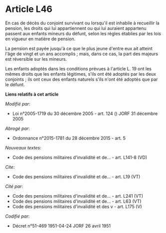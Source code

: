 # Article L46

En cas de décès du conjoint survivant ou lorsqu'il est inhabile à recueillir la pension, les droits qui lui appartiennent ou
qui lui auraient appartenu passent aux enfants mineurs du défunt, selon les règles établies par les lois en vigueur en
matière de pension.

La pension est payée jusqu'à ce que le plus jeune d'entre eux ait atteint l'âge de vingt et un ans accomplis ; mais, dans ce
cas, la part des majeurs est réversible sur les mineurs.

Les enfants adoptés dans les conditions prévues à l'article L. 19 ont les mêmes droits que les enfants légitimes, s'ils ont
été adoptés par les deux conjoints ; ils ont ceux des enfants naturels s'ils n'ont été adoptés que par le défunt.

**Liens relatifs à cet article**

_Modifié par_:

  - Loi n°2005-1719 du 30 décembre 2005 - art. 124 () JORF 31 décembre 2005

_Abrogé par_:

  - Ordonnance n°2015-1781 du 28 décembre 2015 - art. 5

_Nouveaux textes_:

  - Code des pensions militaires d'invalidité et de... - art. L141-8 (VD)

_Cite_:

  - Code des pensions militaires d'invalidité et de... - art. L19 (VT)

_Cité par_:

  - Code des pensions militaires d'invalidité et de... - art. L241 (VT)
  - Code des pensions militaires d'invalidité et de... - art. L63 (VT)
  - Code des pensions militaires d'invalidité et des v - art. L175 (V)

_Codifié par_:

  - Décret n°51-469 1951-04-24 JORF 26 avril 1951
